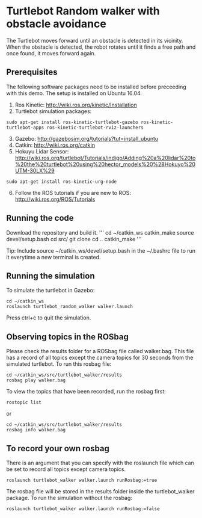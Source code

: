 # Turtlebot Random walker with obstacle avoidance

The Turtlebot moves forward until an obstacle is detected in its vicinity. When the obstacle is detected, the robot rotates until it finds a free path and once found, it moves forward again.

## Prerequisites
The following software packages need to be installed before preceeding with this demo. The setup is installed on Ubuntu 16.04. 
1. Ros Kinetic: http://wiki.ros.org/kinetic/Installation
2. Turtlebot simulation packages:

```
sudo apt-get install ros-kinetic-turtlebot-gazebo ros-kinetic-turtlebot-apps ros-kinetic-turtlebot-rviz-launchers
```
3. Gazebo: http://gazebosim.org/tutorials?tut=install_ubuntu
4. Catkin: http://wiki.ros.org/catkin
5. Hokuyu Lidar Sensor: http://wiki.ros.org/turtlebot/Tutorials/indigo/Adding%20a%20lidar%20to%20the%20turtlebot%20using%20hector_models%20%28Hokuyo%20UTM-30LX%29
```
sudo apt-get install ros-kinetic-urg-node
```
6. Follow the ROS tutorials if you are new to ROS: http://wiki.ros.org/ROS/Tutorials

## Running the code
Download the repository and build it.
'''
cd ~/catkin_ws
catkin_make
source devel/setup.bash
cd src/
git clone 
cd ..
catkin_make
'''

Tip: Include source ~/catkin_ws/devel/setup.bash in the ~/.bashrc file to run it everytime a new terminal is created.

## Running the simulation
To simulate the turtlebot in Gazebo:

```
cd ~/catkin_ws
roslaunch turtlebot_random_walker walker.launch
```
Press ctrl+c to quit the simulation.

## Observing topics in the ROSbag
Please check the results folder for a ROSbag file called walker.bag. This file has a record of all topics except the camera topics for 30 seconds from the simulated turtlebot. To run this rosbag file:

```
cd ~/catkin_ws/src/turtlebot_walker/results
rosbag play walker.bag
```

To view the topics that have been recorded, run the rosbag first:
```
rostopic list
```

or
```
cd ~/catkin_ws/src/turtlebot_walker/results
rosbag info walker.bag
```

## To record your own rosbag
There is an argument that you can specify with the roslaunch file which can be set to record all topics except camera topics.
```
roslaunch turtlebot_walker walker.launch runRosbag:=true
```
The rosbag file will be stored in the results folder inside the turtlebot_walker package. To run the simulation without the rosbag:

```
roslaunch turtlebot_walker walker.launch runRosbag:=false
``` 
